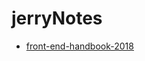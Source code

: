 # jerryNotes
* [front-end-handbook-2018](https://frontendmasters.com/books/front-end-handbook/2018/2018.html)
